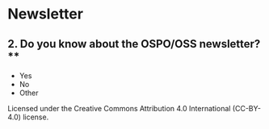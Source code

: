 # Newsletter

## 2. Do you know about the OSPO/OSS newsletter?\*\*

- Yes
- No
- Other

Licensed under the Creative Commons Attribution 4.0 International (CC-BY-4.0) license.
